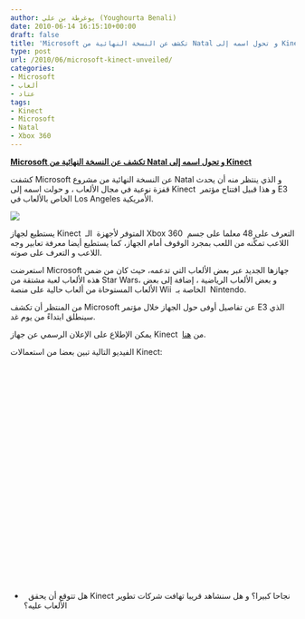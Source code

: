 ```yaml
---
author: يوغرطة بن علي (Youghourta Benali)
date: 2010-06-14 16:15:10+00:00
draft: false
title: 'Microsoft تكشف عن النسخة النهائية من Natal و تحول اسمه إلى Kinect  '
type: post
url: /2010/06/microsoft-kinect-unveiled/
categories:
- Microsoft
- ألعاب
- عتاد
tags:
- Kinect
- Microsoft
- Natal
- Xbox 360
---
```


**[Microsoft تكشف عن النسخة النهائية من Natal و تحول اسمه إلى Kinect](https://www.it-scoop.com/2010/06/microsoft-kinect-unveiled/)**




كشفت Microsoft عن النسخة النهائية من مشروع Natal و الذي ينتظر منه أن يحدث قفزة نوعية في مجال الألعاب ، و حولت اسمه إلى Kinect  و هذا قبيل افتتاح مؤتمر E3 الخاص بالألعاب في Los Angeles الأمريكية.




[![](https://www.it-scoop.com/wp-content/uploads/2010/06/kinect-for-xbox-360.png)
](https://www.it-scoop.com/2010/06/microsoft-kinect-unveiled/)




يستطيع لجهاز Kinect  المتوفر لأجهزة  الـ Xbox 360  التعرف على 48 معلما على جسم اللاعب تمكِّنه من اللعب بمجرد الوقوف أمام الجهاز، كما يستطيع أيضا معرفة تعابير وجه اللاعب و التعرف على صوته.


استعرضت Microsoft جهازها الجديد عبر بعض الألعاب التي تدعمه، حيث كان من ضمن هذه الألعاب لعبة مشتقة من Star Wars، و بعض الألعاب الرياضية ، إضافة إلى بعض الألعاب المستوحاة من ألعاب حالية على منصة Wii  الخاصة بـ  Nintendo.

من المنتظر أن تكشف Microsoft عن تفاصيل أوفى حول الجهاز خلال مؤتمر E3 الذي سينطلق ابتداءً من يوم غد.

يمكن الإطلاع على الإعلان الرسمي عن جهاز Kinect  من [هنا](http://www.microsoft.com/Presspass/Features/2010/jun10/06-13KinectIntroduced.mspx).

الفيديو التالية تبين بعضا من استعمالات Kinect:

<!-- more -->
<object classid="clsid:d27cdb6e-ae6d-11cf-96b8-444553540000" width="640" codebase="http://download.macromedia.com/pub/shockwave/cabs/flash/swflash.cab#version=6,0,40,0" height="385"><embed src="http://www.youtube.com/v/7tjeDPnK8-0&hl=fr_FR&fs=1&" allowscriptaccess="always" height="385" width="640" allowfullscreen="true" type="application/x-shockwave-flash"></embed></object>

-   هل تتوقع أن يحقق Kinect نجاحا كبيرا؟ و هل سنشاهد قريبا تهافت شركات تطوير الألعاب عليه؟
